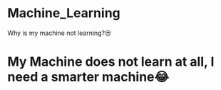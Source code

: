 # Machine_Learning
Why is my machine not learning?😒
# My Machine does not learn at all, I need a smarter machine😂
